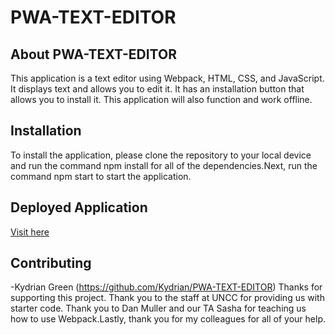 # PWA-TEXT-EDITOR

## About PWA-TEXT-EDITOR
This application is a text editor using Webpack, HTML, CSS, and JavaScript. It displays text and allows you to edit it. It has an installation button that allows you to install it. This application will also function and work offline.

## Installation
To install the application, please clone the repository to your local device and run the command npm install for all of the dependencies.Next, run the command npm start to start the application.


## Deployed Application
[Visit here](https://pwa-text-editor-9f55.onrender.com/)

## Contributing

-Kydrian Green (https://github.com/Kydrian/PWA-TEXT-EDITOR)
Thanks for supporting this project. Thank you to the staff at UNCC for providing us with starter code. Thank you to Dan Muller and our TA Sasha for teaching us how to use Webpack.Lastly, thank you for my colleagues for all of your help.